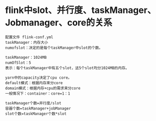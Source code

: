 # flink中slot、并行度、taskManager、Jobmanager、core的关系

```text
配置文件 flink-conf.yml
taskManager：内存大小
numofslot：决定的是每个taskManager中slot的个数。

taskManager：1024MB
numOfSlot：5
表示：每个taskManager中有五个slot，这5个slot均分1024MB的内存。

yarn中的capacity决定了cpu core。
default模式：根据内存来分core
domain模式：根据内存+cpu的需求来分core
一般情况下：container：core=1：1

taskManager个数=并行度/slot
容器个数=taskManager+jobManager
slot个数=taskManager个数*slot
```